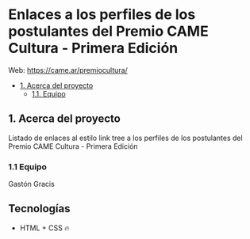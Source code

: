 # Enlaces a los perfiles de los postulantes del Premio CAME Cultura - Primera Edición
Web: https://came.ar/premiocultura/

- [1. Acerca del proyecto](#1-acerca-del-proyecto)
  - [1.1. Equipo](#11-equipo)

## 1. Acerca del proyecto
Listado de enlaces al estilo link tree a los perfiles de los postulantes del Premio CAME Cultura - Primera Edición

### 1.1 Equipo
Gastón Gracis

## Tecnologías
<ul>
    <li> HTML + CSS  🔥</li>
</ul>
